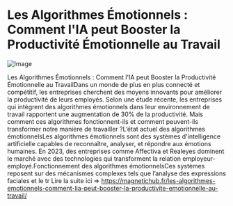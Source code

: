 # Les Algorithmes Émotionnels : Comment l'IA peut Booster la Productivité Émotionnelle au Travail

![Image](https://images.pexels.com/photos/17483868/pexels-photo-17483868.jpeg?auto=compress&cs=tinysrgb&h=650&w=940)

Les Algorithmes Émotionnels : Comment l'IA peut Booster la Productivité Émotionnelle au TravailDans un monde de plus en plus connecté et compétitif, les entreprises cherchent des moyens innovants pour améliorer la productivité de leurs employés. Selon une étude récente, les entreprises qui intègrent des algorithmes émotionnels dans leur environnement de travail rapportent une augmentation de 30% de la productivité. Mais comment ces algorithmes fonctionnent-ils et comment peuvent-ils transformer notre manière de travailler ?L’état actuel des algorithmes émotionnelsLes algorithmes émotionnels sont des systèmes d'intelligence artificielle capables de reconnaître, analyser, et répondre aux émotions humaines. En 2023, des entreprises comme Affectiva et Realeyes dominent le marché avec des technologies qui transforment la relation employeur-employé.Fonctionnement des algorithmes émotionnelsCes systèmes reposent sur des mécanismes complexes tels que l’analyse des expressions faciales et le tr Lire la suite ici => https://magnetichub.fr/les-algorithmes-emotionnels-comment-lia-peut-booster-la-productivite-emotionnelle-au-travail/
